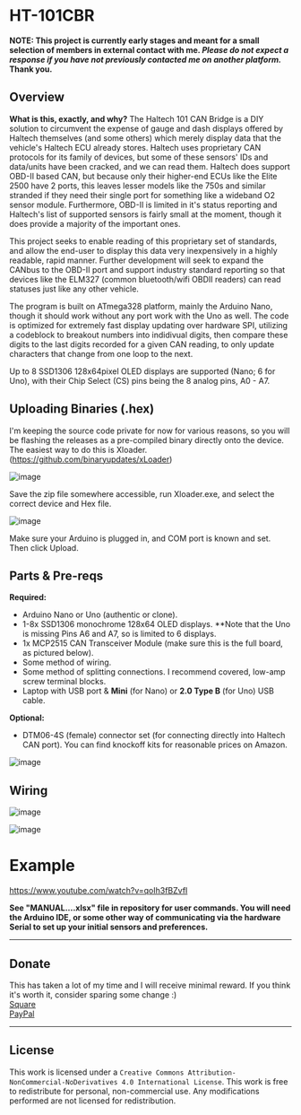 # HT-101CBR
**NOTE: This project is currently early stages and meant for a small selection of members in external contact with me. _Please do not expect a response if you have not previously contacted me on another platform._ Thank you.**
## Overview
**What is this, exactly, and why?**
The Haltech 101 CAN Bridge is a DIY solution to circumvent the expense of gauge and dash displays offered by Haltech themselves (and some others) which merely display data that the vehicle's Haltech ECU already stores. Haltech uses proprietary CAN protocols for its family of devices, but some of these sensors' IDs and data/units have been cracked, and we can read them. Haltech does support OBD-II based CAN, but because only their higher-end ECUs like the Elite 2500 have 2 ports, this leaves lesser models like the 750s and similar stranded if they need their single port for something like a wideband O2 sensor module. Furthermore, OBD-II is limited in it's status reporting and Haltech's list of supported sensors is fairly small at the moment, though it does provide a majority of the important ones. 

This project seeks to enable reading of this proprietary set of standards, and allow the end-user to display this data very inexpensively in a highly readable, rapid manner. Further development will seek to expand the CANbus to the OBD-II port and support industry standard reporting so that devices like the ELM327 (common bluetooth/wifi OBDII readers) can read statuses just like any other vehicle.

The program is built on ATmega328 platform, mainly the Arduino Nano, though it should work without any port work with the Uno as well. The code is optimized for extremely fast display updating over hardware SPI, utilizing a codeblock to breakout numbers into indidivual digits, then compare these digits to the last digits recorded for a given CAN reading, to only update characters that change from one loop to the next. 

Up to 8 SSD1306 128x64pixel OLED displays are supported (Nano; 6 for Uno), with their Chip Select (CS) pins being the 8 analog pins, A0 - A7. 

## Uploading Binaries (.hex)
I'm keeping the source code private for now for various reasons, so you will be flashing the releases as a pre-compiled binary directly onto the device. The easiest way to do this is Xloader. (https://github.com/binaryupdates/xLoader)

![image](https://github.com/treyus30/HT-101CBR/assets/136277393/461253f2-5f9f-4130-843d-aaec86dda0bb)

Save the zip file somewhere accessible, run Xloader.exe, and select the correct device and Hex file. 

![image](https://github.com/treyus30/HT-101CBR/assets/136277393/adf06e8c-4121-4211-802e-b4623bbf302f)

Make sure your Arduino is plugged in, and COM port is known and set. Then click Upload. 

## Parts & Pre-reqs

**Required:**
- Arduino Nano or Uno (authentic or clone).
- 1-8x SSD1306 monochrome 128x64 OLED displays. **Note that the Uno is missing Pins A6 and A7, so is limited to 6 displays. 
- 1x MCP2515 CAN Transceiver Module (make sure this is the full board, as pictured below).
- Some method of wiring.
- Some method of splitting connections. I recommend covered, low-amp screw terminal blocks.
- Laptop with USB port & **Mini** (for Nano) or **2.0 Type B** (for Uno) USB cable. 
  
**Optional:**
- DTM06-4S (female) connector set (for connecting directly into Haltech CAN port). You can find knockoff kits for reasonable prices on Amazon.

![image](https://github.com/treyus30/HT-101CBR/assets/136277393/64dd7140-89de-436d-ac0f-f3dddb5633d8)


## Wiring
![image](https://github.com/treyus30/HT-101CBR/assets/136277393/f193cb99-d602-4b6f-9f1d-fdcd29ef7cde)

![image](https://github.com/treyus30/HT-101CBR/assets/136277393/7e3e6e5f-cf13-4c77-99e8-f6e3c9581b88)


# Example
https://www.youtube.com/watch?v=qoIh3fBZvfI

**See "MANUAL....xlsx" file in repository for user commands. You will need the Arduino IDE, or some other way of communicating via the hardware Serial to set up your initial sensors and preferences.**

---

## Donate
This has taken a lot of my time and I will receive minimal reward. If you think it's worth it, consider sparing some change :) <br>
<a href ="https://tcarpenterprises.square.site/product/help-support-my-work-tip-me/1?cs=true&cst=popular">Square</a><br>
<a href ="https://paypal.me/TCarpEnterprises?country.x=US&locale.x=en_US">PayPal</a>

---

## License
This work is licensed under a `Creative Commons Attribution-NonCommercial-NoDerivatives 4.0 International License`.
This work is free to redistribute for personal, non-commercial use. Any modifications performed are not licensed for redistribution. 
